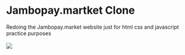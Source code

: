 # Jambopay.martket Clone

Redoing the Jambopay.market website just for html css and javascript practice purposes
<br>
<br><img src="img/overview1.png">
